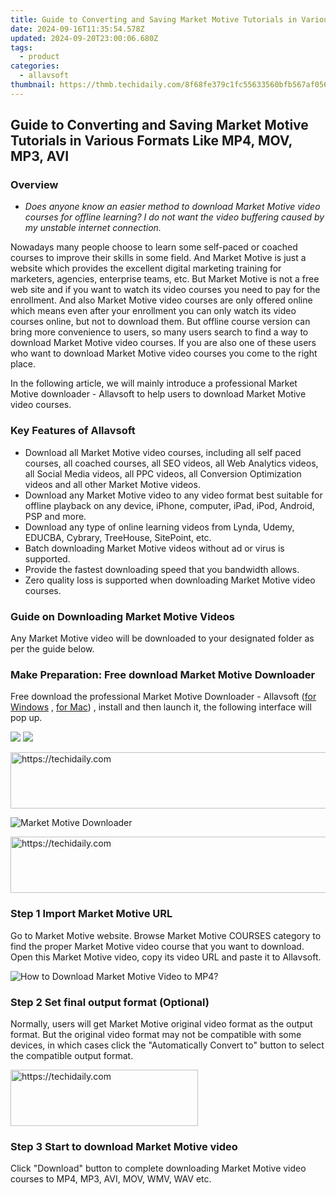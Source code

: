 ```yaml
---
title: Guide to Converting and Saving Market Motive Tutorials in Various Formats Like MP4, MOV, MP3, AVI
date: 2024-09-16T11:35:54.578Z
updated: 2024-09-20T23:00:06.680Z
tags:
  - product
categories:
  - allavsoft
thumbnail: https://thmb.techidaily.com/8f68fe379c1fc55633560bfb567af056a8ac88cb060c4006d4413191770c2a7d.png
---
```


## Guide to Converting and Saving Market Motive Tutorials in Various Formats Like MP4, MOV, MP3, AVI

### Overview

* _Does anyone know an easier method to download Market Motive video courses for offline learning? I do not want the video buffering caused by my unstable internet connection._

Nowadays many people choose to learn some self-paced or coached courses to improve their skills in some field. And Market Motive is just a website which provides the excellent digital marketing training for marketers, agencies, enterprise teams, etc. But Market Motive is not a free web site and if you want to watch its video courses you need to pay for the enrollment. And also Market Motive video courses are only offered online which means even after your enrollment you can only watch its video courses online, but not to download them. But offline course version can bring more convenience to users, so many users search to find a way to download Market Motive video courses. If you are also one of these users who want to download Market Motive video courses you come to the right place.

In the following article, we will mainly introduce a professional Market Motive downloader - Allavsoft to help users to download Market Motive video courses.

### Key Features of Allavsoft

* Download all Market Motive video courses, including all self paced courses, all coached courses, all SEO videos, all Web Analytics videos, all Social Media videos, all PPC videos, all Conversion Optimization videos and all other Market Motive videos.
* Download any Market Motive video to any video format best suitable for offline playback on any device, iPhone, computer, iPad, iPod, Android, PSP and more.
* Download any type of online learning videos from Lynda, Udemy, EDUCBA, Cybrary, TreeHouse, SitePoint, etc.
* Batch downloading Market Motive videos without ad or virus is supported.
* Provide the fastest downloading speed that you bandwidth allows.
* Zero quality loss is supported when downloading Market Motive video courses.

### Guide on Downloading Market Motive Videos

Any Market Motive video will be downloaded to your designated folder as per the guide below.

### Make Preparation: Free download Market Motive Downloader

Free download the professional Market Motive Downloader - Allavsoft ([for Windows](https://tools.techidaily.com/allavsoft/products/) , [for Mac](https://tools.techidaily.com/allavsoft/products/)) , install and then launch it, the following interface will pop up.

[![](https://www.allavsoft.com/how-to/../images/how-to/free-download-win.jpg)](https://tools.techidaily.com/allavsoft/products/) [![](https://www.allavsoft.com/how-to/../images/how-to/free-download-mac.jpg)](https://tools.techidaily.com/allavsoft/products/)

<!-- affiliate ads begin -->
<a href="https://appsumo.8odi.net/c/5597632/2043618/7443" target="_top" id="2043618">
  <img src="//a.impactradius-go.com/display-ad/7443-2043618" border="0" alt="https://techidaily.com" width="728" height="90"/>
</a>
<img height="0" width="0" src="https://appsumo.8odi.net/i/5597632/2043618/7443" style="position:absolute;visibility:hidden;" border="0" />
<!-- affiliate ads end -->

![Market Motive Downloader](https://www.allavsoft.com/how-to/../images/allavsoft/screen-shot-600.jpg)

<!-- affiliate ads begin -->
<a href="https://appsumo.8odi.net/c/5597632/2137395/7443" target="_top" id="2137395">
  <img src="//a.impactradius-go.com/display-ad/7443-2137395" border="0" alt="https://techidaily.com" width="728" height="90"/>
</a>
<img height="0" width="0" src="https://appsumo.8odi.net/i/5597632/2137395/7443" style="position:absolute;visibility:hidden;" border="0" />
<!-- affiliate ads end -->

### Step 1 Import Market Motive URL

Go to Market Motive website. Browse Market Motive COURSES category to find the proper Market Motive video course that you want to download. Open this Market Motive video, copy its video URL and paste it to Allavsoft.

![How to Download Market Motive Video to MP4?](https://www.allavsoft.com/how-to/../images/how-to/download-rtmp-video/download-rtmp-video.jpg)

### Step 2 Set final output format (Optional)

Normally, users will get Market Motive original video format as the output format. But the original video format may not be compatible with some devices, in which cases click the "Automatically Convert to" button to select the compatible output format.

<!-- affiliate ads begin -->
<a href="https://aligracehair.sjv.io/c/5597632/1902304/19272" target="_top" id="1902304">
  <img src="//a.impactradius-go.com/display-ad/19272-1902304" border="0" alt="https://techidaily.com" width="300" height="90"/>
</a>
<img height="0" width="0" src="https://aligracehair.sjv.io/i/5597632/1902304/19272" style="position:absolute;visibility:hidden;" border="0" />
<!-- affiliate ads end -->

### Step 3 Start to download Market Motive video

Click "Download" button to complete downloading Market Motive video courses to MP4, MP3, AVI, MOV, WMV, WAV etc.

<ins class="adsbygoogle"
     style="display:block"
     data-ad-format="autorelaxed"
     data-ad-client="ca-pub-7571918770474297"
     data-ad-slot="1223367746"></ins>

<ins class="adsbygoogle"
     style="display:block"
     data-ad-client="ca-pub-7571918770474297"
     data-ad-slot="8358498916"
     data-ad-format="auto"
     data-full-width-responsive="true"></ins>




